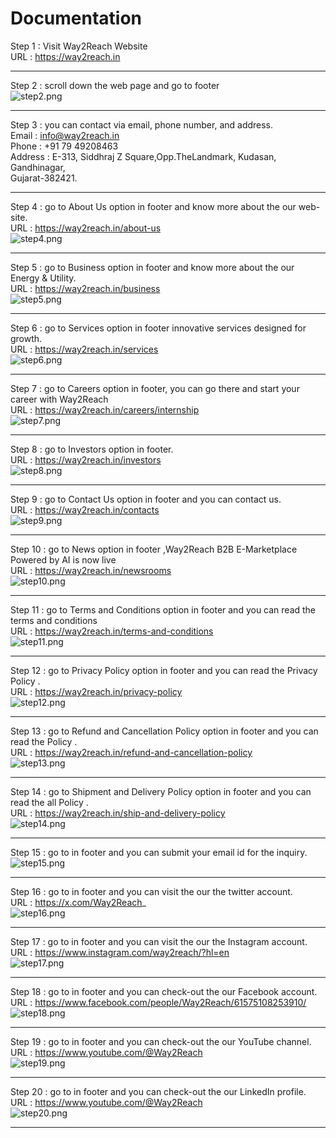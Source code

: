# Documentation

Step 1 : Visit Way2Reach Website  
URL : https://way2reach.in

---

Step 2 : scroll down the web page and go to footer  
![step2.png](step_2.png)

---

Step 3 : you can contact via email, phone number, and address.  
Email : info@way2reach.in  
Phone : +91 79 49208463  
Address : E-313, Siddhraj Z Square,Opp.TheLandmark, Kudasan, Gandhinagar,  
Gujarat-382421.

---

Step 4 : go to About Us option in footer and know more about the our web-site.  
URL : https://way2reach.in/about-us  
![step4.png](step_4.png)

---

Step 5 : go to Business option in footer and know more about the our Energy & Utility.  
URL : https://way2reach.in/business  
![step5.png](step_5.png)

---

Step 6 : go to Services option in footer innovative services designed for growth.  
URL : https://way2reach.in/services  
![step6.png](step_6.png)

---

Step 7 : go to Careers option in footer, you can go there and start your career with Way2Reach  
URL : https://way2reach.in/careers/internship  
![step7.png](step_7.png)

---

Step 8 : go to Investors option in footer.  
URL : https://way2reach.in/investors  
![step8.png](step_8.png)

---

Step 9 : go to Contact Us option in footer and you can contact us.  
URL : https://way2reach.in/contacts  
![step9.png](step_9.png)

---

Step 10 : go to News option in footer ,Way2Reach B2B E-Marketplace Powered by AI is now live  
URL : https://way2reach.in/newsrooms  
![step10.png](step_10.png)

---

Step 11 : go to Terms and Conditions option in footer and you can read the terms and conditions  
URL : https://way2reach.in/terms-and-conditions  
![step11.png](step_11.png)

---

Step 12 : go to Privacy Policy option in footer and you can read the Privacy Policy .  
URL : https://way2reach.in/privacy-policy  
![step12.png](step_12.png)

---

Step 13 : go to Refund and Cancellation Policy option in footer and you can read the Policy .  
URL : https://way2reach.in/refund-and-cancellation-policy  
![step13.png](step_13.png)

---

Step 14 : go to Shipment and Delivery Policy option in footer and you can read the all Policy .  
URL : https://way2reach.in/ship-and-delivery-policy  
![step14.png](step_14.png)

---

Step 15 : go to in footer and you can submit your email id for the inquiry.  
![step15.png](step_15.png)

---

Step 16 : go to in footer and you can visit the our the twitter account.  
URL : https://x.com/Way2Reach_  
![step16.png](step_16.png)

---

Step 17 : go to in footer and you can visit the our the Instagram account.  
URL : https://www.instagram.com/way2reach/?hl=en  
![step17.png](step_17.png)

---

Step 18 : go to in footer and you can check-out the our Facebook account.  
URL : https://www.facebook.com/people/Way2Reach/61575108253910/  
![step18.png](step_18.png)

---

Step 19 : go to in footer and you can check-out the our YouTube channel.  
URL : https://www.youtube.com/@Way2Reach  
![step19.png](step_19.png)

---

Step 20 : go to in footer and you can check-out the our LinkedIn profile.  
URL : https://www.youtube.com/@Way2Reach  
![step20.png](step_20.png)

---

